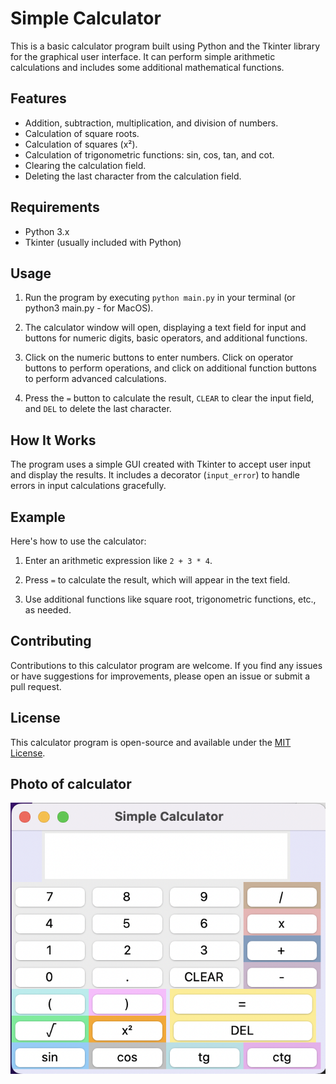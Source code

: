 # Simple Calculator 

This is a basic calculator program built using Python and the Tkinter library for the graphical user interface. It can perform simple arithmetic calculations and includes some additional mathematical functions.

## Features

- Addition, subtraction, multiplication, and division of numbers.
- Calculation of square roots.
- Calculation of squares (x²).
- Calculation of trigonometric functions: sin, cos, tan, and cot.
- Clearing the calculation field.
- Deleting the last character from the calculation field.

## Requirements

- Python 3.x
- Tkinter (usually included with Python)

## Usage

1. Run the program by executing `python main.py` in your terminal (or python3 main.py - for MacOS).

2. The calculator window will open, displaying a text field for input and buttons for numeric digits, basic operators, and additional functions.

3. Click on the numeric buttons to enter numbers. Click on operator buttons to perform operations, and click on additional function buttons to perform advanced calculations.

4. Press the `=` button to calculate the result, `CLEAR` to clear the input field, and `DEL` to delete the last character.

## How It Works

The program uses a simple GUI created with Tkinter to accept user input and display the results. It includes a decorator (`input_error`) to handle errors in input calculations gracefully.

## Example

Here's how to use the calculator:

1. Enter an arithmetic expression like `2 + 3 * 4`.

2. Press `=` to calculate the result, which will appear in the text field.

3. Use additional functions like square root, trigonometric functions, etc., as needed.

## Contributing

Contributions to this calculator program are welcome. If you find any issues or have suggestions for improvements, please open an issue or submit a pull request.

## License

This calculator program is open-source and available under the [MIT License](LICENSE).

## Photo of calculator
![Photo](https://github.com/OlgaTsuban/Simple-calculator/blob/main/Screenshot_of_calculator.png)
